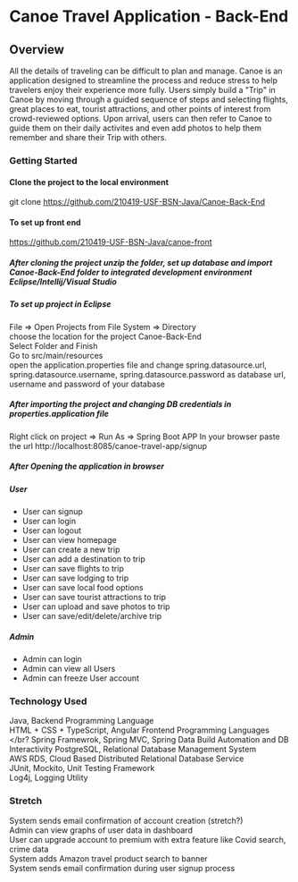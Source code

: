 # Canoe Travel Application - Back-End #

## Overview ##
All the details of traveling can be difficult to plan and manage. Canoe is an application designed to streamline the process and reduce stress to help travelers enjoy their experience more fully. Users simply build a "Trip" in Canoe by moving through a guided sequence of steps and selecting flights, great places to eat, tourist attractions, and other points of interest from crowd-reviewed options. Upon arrival, users can then refer to Canoe to guide them on their daily activites and even add photos to help them remember and share their Trip with others.

### Getting Started ###
#### Clone the project to the local environment ####
git clone https://github.com/210419-USF-BSN-Java/Canoe-Back-End
#### To set up front end ####
https://github.com/210419-USF-BSN-Java/canoe-front
##### After cloning the project unzip the folder, set up database and import Canoe-Back-End folder to integrated development environment Eclipse/Intellij/Visual Studio #####

##### To set up project in Eclipse #####
File => Open Projects from File System => Directory </br>
choose the location for the project Canoe-Back-End </br>
Select Folder and Finish </br>
Go to src/main/resources </br>
open the application.properties file and change spring.datasource.url, spring.datasource.username, spring.datasource.password as database url, username and password of your database
##### After importing the project and changing DB credentials in properties.application file #####
Right click on project => Run As => Spring Boot APP
In your browser paste the url http://localhost:8085/canoe-travel-app/signup

##### After Opening the application in browser #####
  ##### User #####
- User can signup
- User can login
- User can logout
- User can view homepage
- User can create a new trip
- User can add a destination to trip
- User can save flights to trip
- User can save lodging to trip
- User can save local food options
- User can save tourist attractions to trip
- User can upload and save photos to trip
- User can save/edit/delete/archive trip

##### Admin #####
- Admin can login
- Admin can view all Users
- Admin can freeze User account

### Technology Used ###
Java, Backend Programming Language </br>
HTML + CSS + TypeScript, Angular Frontend Programming Languages </br?
Spring Framewrok, Spring MVC, Spring Data Build Automation and DB Interactivity 
PostgreSQL, Relational Database Management System </br>
AWS RDS, Cloud Based Distributed Relational Database Service </br>
JUnit, Mockito, Unit Testing Framework </br>
Log4j, Logging Utility </br>

### Stretch ###
System sends email confirmation of account creation (stretch?) </br>
Admin can view graphs of user data in dashboard </br>
User can upgrade account to premium with extra feature like Covid search, crime data </br>
System adds Amazon travel product search to banner </br>
System sends email confirmation during user signup process </br>
